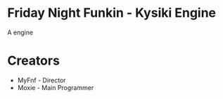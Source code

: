 # Friday Night Funkin - Kysiki Engine

A engine

# Creators

* MyFnf - Director
* Moxie - Main Programmer
